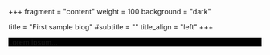 +++
fragment = "content"
weight = 100
background = "dark"

title = "First sample blog"
#subtitle = ""
title_align = "left"
+++
<p style="background-color:#000000;">Lorem ipsum...</p>
